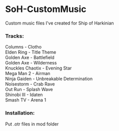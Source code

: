 # SoH-CustomMusic
Custom music files I've created for Ship of Harkinian

### Tracks:

Columns - Clotho  
Elden Ring - Title Theme  
Golden Axe - Battlefield  
Golden Axe - Wilderness  
Knuckles Chaotix - Evening Star  
Mega Man 2 - Airman  
Ninja Gaiden - Unbreakable Determination  
Noisestorm - Crab Rave  
Out Run - Splash Wave  
Shinobi III - Idaten  
Smash TV - Arena 1  

### Installation:
Put .otr files in mod folder

